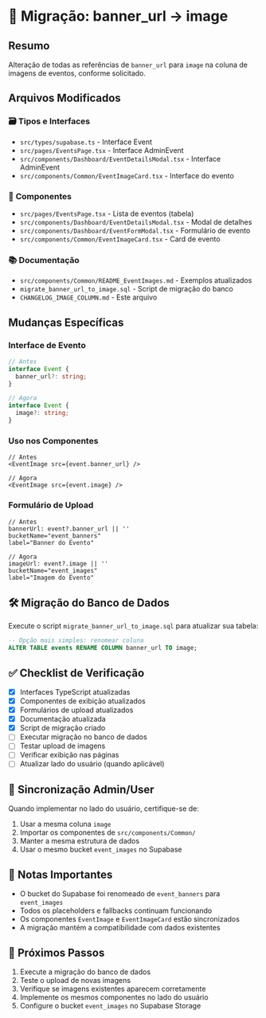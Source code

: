 # 🔄 Migração: banner_url → image

## Resumo
Alteração de todas as referências de `banner_url` para `image` na coluna de imagens de eventos, conforme solicitado.

## Arquivos Modificados

### 🗃️ **Tipos e Interfaces**
- `src/types/supabase.ts` - Interface Event
- `src/pages/EventsPage.tsx` - Interface AdminEvent  
- `src/components/Dashboard/EventDetailsModal.tsx` - Interface AdminEvent
- `src/components/Common/EventImageCard.tsx` - Interface do evento

### 🎨 **Componentes**
- `src/pages/EventsPage.tsx` - Lista de eventos (tabela)
- `src/components/Dashboard/EventDetailsModal.tsx` - Modal de detalhes
- `src/components/Dashboard/EventFormModal.tsx` - Formulário de evento
- `src/components/Common/EventImageCard.tsx` - Card de evento

### 📚 **Documentação**
- `src/components/Common/README_EventImages.md` - Exemplos atualizados
- `migrate_banner_url_to_image.sql` - Script de migração do banco
- `CHANGELOG_IMAGE_COLUMN.md` - Este arquivo

## Mudanças Específicas

### Interface de Evento
```typescript
// Antes
interface Event {
  banner_url?: string;
}

// Agora  
interface Event {
  image?: string;
}
```

### Uso nos Componentes
```tsx
// Antes
<EventImage src={event.banner_url} />

// Agora
<EventImage src={event.image} />
```

### Formulário de Upload
```tsx
// Antes
bannerUrl: event?.banner_url || ''
bucketName="event_banners"
label="Banner do Evento"

// Agora
imageUrl: event?.image || ''
bucketName="event_images" 
label="Imagem do Evento"
```

## 🛠️ Migração do Banco de Dados

Execute o script `migrate_banner_url_to_image.sql` para atualizar sua tabela:

```sql
-- Opção mais simples: renomear coluna
ALTER TABLE events RENAME COLUMN banner_url TO image;
```

## ✅ Checklist de Verificação

- [x] Interfaces TypeScript atualizadas
- [x] Componentes de exibição atualizados  
- [x] Formulários de upload atualizados
- [x] Documentação atualizada
- [x] Script de migração criado
- [ ] Executar migração no banco de dados
- [ ] Testar upload de imagens
- [ ] Verificar exibição nas páginas
- [ ] Atualizar lado do usuário (quando aplicável)

## 🔗 Sincronização Admin/User

Quando implementar no lado do usuário, certifique-se de:

1. Usar a mesma coluna `image` 
2. Importar os componentes de `src/components/Common/`
3. Manter a mesma estrutura de dados
4. Usar o mesmo bucket `event_images` no Supabase

## 📝 Notas Importantes

- O bucket do Supabase foi renomeado de `event_banners` para `event_images`
- Todos os placeholders e fallbacks continuam funcionando
- Os componentes `EventImage` e `EventImageCard` estão sincronizados
- A migração mantém a compatibilidade com dados existentes

## 🚀 Próximos Passos

1. Execute a migração do banco de dados
2. Teste o upload de novas imagens
3. Verifique se imagens existentes aparecem corretamente
4. Implemente os mesmos componentes no lado do usuário
5. Configure o bucket `event_images` no Supabase Storage